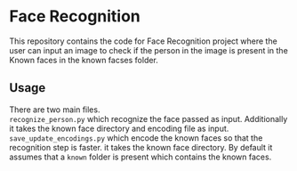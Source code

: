 # Face Recognition
This repository contains the code for Face Recognition project where the user can input an image to check if the person in the image is present in the Known faces in the known facses folder.    

## Usage   
There are two main files.  
```recognize_person.py``` which recognize the face passed as input. Additionally it takes the known face directory and encoding file as input.  
```save_update_encodings.py``` which encode the known faces so that the recognition step is faster. it takes the known face directory. By default it assumes that a `known` folder is present which contains the known faces.   

